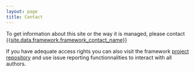 ```yaml
---
layout: page
title: Contact
---
```


To get information about this site or the way it is managed, please contact <a href="mailto:{{ site.data.framework.framework_contact_mail }}"> {{site.data.framework.framework_contact_name}}</a>

If you have adequate access rights you can also visit the framework [project repository]({{site.data.framework.framework_git_project}}) and use issue reporting functionnalities to interact with all authors.

<br>
<br>
<br>
<br>
<br>
<br>
<br>
<br>
<br>
<br>
<br>
<br>
<br>
<br>
